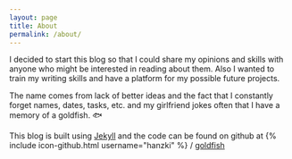 ```yaml
---
layout: page
title: About
permalink: /about/
---
```


I decided to start this blog so that I could share my opinions and skills with anyone who might be interested in reading about them. Also I wanted to train my writing skills and have 
a platform for my possible future projects.

The name comes from lack of better ideas and the fact that I constantly forget names, dates, tasks, etc. and my girlfriend jokes often that I have a memory of a goldfish. 🐟

This blog is built using [Jekyll](https://github.com/jekyll/jekyll) and the code can be found on github at {% include icon-github.html username="hanzki" %} / [goldfish](https://github.com/hanzki/goldfish)